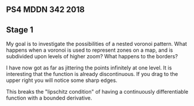 ## PS4 MDDN 342 2018

## Stage 1

My goal is to investigate the possibilities of a nested voronoi pattern.
What happens when a voronoi is used to represent zones on a map, and is
subdivided upon levels of higher zoom?
What happens to the borders?

I have now got as far as jittering the points infinitely at one level.
It is interesting that the function is already discontinuous. 
If you drag to the upper right you will notice some sharp edges.

This breaks the "lipschitz condition" of having a continuously 
differentiable function with a bounded derivative.

